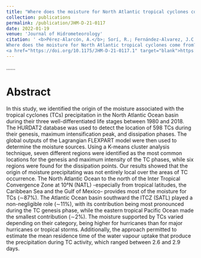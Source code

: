 ```yaml
---
title: "Where does the moisture for North Atlantic tropical cyclones come from?"
collection: publications
permalink: /publication/JHM-D-21-0117
date: 2022-01-19
venue: 'Journal of Hidrometeorology'
citation: ' <b>Pérez-Alarcón, A.</b>; Sorí, R.; Fernández-Alvarez, J.C.;  Nieto, R.; Gimeno, L. (2022).
Where does the moisture for North Atlantic tropical cyclones come from? <i>Journal of Hidrometeorology</i>, 23(3),
<a href="https://doi.org/10.1175/JHM-D-21-0117.1" target="blank">https://doi.org/10.1175/JHM-D-21-0117.1</a>'
---
```


......  

# Abstract

In this study, we identified the origin of the moisture associated with the tropical cyclones (TCs) precipitation 
in the North Atlantic Ocean basin during their three well-differentiated life stages between 1980 and 2018. The
HURDAT2 database was used to detect the location of 598 TCs during their genesis, maximum intensification peak, and 
dissipation phases. The global outputs of the Lagrangian FLEXPART model were then used to determine the moisture sources. 
Using a K-means cluster analysis technique, seven different regions were identified as the most common locations for
the genesis and maximum intensity of the TC phases, while six regions were found for the dissipation points. Our results 
showed that the origin of moisture precipitating was not entirely local over the areas of TC occurrence. The North Atlantic
Ocean to the north of the Inter Tropical Convergence Zone at 10°N (NATL) -especially from tropical latitudes, the Caribbean 
Sea and the Gulf of Mexico- provides most of the moisture for TCs (∼87%). The Atlantic Ocean basin southward the ITCZ (SATL) 
played a non-negligible role (∼11%), with its contribution being most pronounced during the TC genesis phase, while the eastern 
tropical Pacific Ocean made the smallest contribution (∼2%). The moisture supported by TCs varied depending on their category,
being higher for hurricanes than for major hurricanes or tropical storms. Additionally, the approach permitted to estimate the 
mean residence time of the water vapour uptake that produce the precipitation during TC activity, which ranged between 2.6 and 2.9 days.

